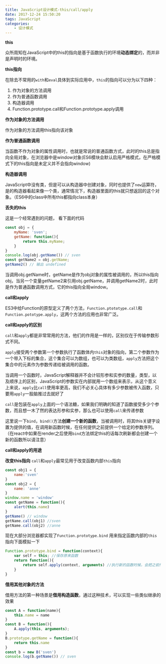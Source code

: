 ```yaml
---
title: JavaScript设计模式-this/call/apply
date: 2017-12-24 15:50:20
tags: JavaScript
categories: 
	- 设计模式
---
```

**this**

众所周知在JavaScript中的this的指向是基于函数执行的环境**动态绑定**的，而并非是声明时的环境。

**this指向**

在除去不常用的`with`和`eval`具体到实际应用中，`this`的指向可以分为以下四种：
1. 作为对象的方法调用
2. 作为普通函数调用
3. 构造器调用
4. Function.prototype.call和Function.prototype.apply调用

**作为对象的方法调用**

作为对象的方法调用this指向该对象

**作为普通函数调用**

当函数不作为对象的属性调用时，也就是常说的普通函数方式，此时的this总是指向全局对象，在浏览器中是window对象(ES6模块会默认启用严格模式，在严格模式下的this指向是未定义并不会指向window)

**构造器调用**

JavaScript中没有类，但是可以从构造器中创建对象，同时也提供了`new`运算符，是的构造器看起来像一个类，通常情况下，构造器里面的this就只想返回的这个对象。（ES6中的class中所有this都指向class本身）

**丢失的this**

这是一个经常遇到的问题， 看下面的代码

```js
const obj = {
	myName: 'sven';
	getName: function(){
		return this.myName;
	}
}
console.log(obj.getName()) // sven
const getName2 = obj.getName;
getName2() // 输出 undefined

```
当调用obj.getName时，getName是作为obj对象的属性被调用的，所以this指向obj，当另一个变量getName2来引用obj.getName，并调用getName2时，此时是作为普通函数调用方式，它的this指向全局window。

**call和apply**

ES3中给Function的原型定义了两个方法，`Function.ptototype.call`和`Function.pototype.apply`，这两个方法的应用也非常广泛。

**call和apply的区别**

`call`和`apply`都是非常常用的方法，他们的作用是一样的，区别仅在于传输参数形式不同。

`apply`接受两个参数第一个参数执行了函数体内`this`对象的指向，第二个参数作为一个带入下标的集合，这个集合可以为数组，也可以为类数组，`apply`方法把这个集合中的元素作为参数传递给被调用的函数。

当调用一个函数时，JavaScript解释器并不会计较形参和实参的数量，类型，以及顺序上的区别，JavaScript的参数实在内部就用一个数组来表示，从这个意义上来说，`apply`比`call`使用率更高，我们不必关心具体有多少参数被传入函数，只要用`apply`一股脑推过去就好了

`call`是包装在`apply`上面的一个语法糖，如果我们明确的知道了函数接受多少个参数，而且想一木了然的表达形参和实参，那么也可以使用`call`来传递参数

这里说一下`bind`，`bind()`方法**创建一个新的函数**，当被调用时，将其this关键字设置为提供的值，在调用新函数时候，在任何提供之前提供一个给定的参数序列。（在react中如果在render之后使用`bind`方法绑定this的话每次刷新都会创建一个新的函数所以请注意）

**call和apply的用途**

**改变this指向**
`call`和`apply`最常见用于改变函数内部`this`指向

```js
const obj1 = {
	name:'sven'
}
const obj2 = {
	name: 'anne'
}
window.name = 'window'
const getName = function(){
	alert(this.name)
}
getName() // window
getName.call(obj1) //sven
getName.call(obj2) //anne
```
现在大部分浏览器都实现了`Function.prototype.bind` 用来指定函数内部的`this`指向下面模拟一下

```js
Function.prototype.bind = function(context){
	var self = this; //保存原来函数
	return function(){
		return self.apply(context, arguments) //执行新的函数时候，会把之前传入的context当做新函数的体内的this
	}
}
```

**借用其他对象的方法**

借用方法的第一种场景是**借用构造函数**，通过这种技术，可以实现一些类似继承的效果

```js
const A = function(name){
	this.name = name
}
const B = function(){
	A.apply(this, arguments);
}
B.prototype.getName = function(){
	return this.name
}
const b = new B('sven')
console.log(b.getName()) // sven
```






